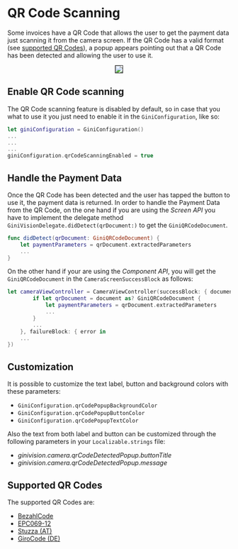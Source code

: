 QR Code Scanning
=============================

Some invoices have a QR Code that allows the user to get the payment data just scanning it from the camera screen. If the QR Code has a valid format (see [supported QR Codes](#supported-qr-codes)), a popup appears pointing out that a QR Code has been detected and allowing the user to use it.
<center><img src="img/qr_code_popup.jpg" border="1"/></center>

Enable QR Code scanning
----------------------

The QR Code scanning feature is disabled by default, so in case that you what to use it you just need to enable it in the `GiniConfiguration`, like so:
```swift
let giniConfiguration = GiniConfiguration()
...
...
...		
giniConfiguration.qrCodeScanningEnabled = true
```

Handle the Payment Data
----------------------

Once the QR Code has been detected and the user has tapped the button to use it, the payment data is returned. In order to handle the Payment Data from the QR Code, on the one hand if you are using the _Screen API_ you have to implement the delegate method `GiniVisionDelegate.didDetect(qrDocument:)` to get the `GiniQRCodeDocument`.
```swift
func didDetect(qrDocument: GiniQRCodeDocument) {
	let paymentParameters = qrDocument.extractedParameters
	...
}
```

On the other hand if your are using the _Component API_, you will get the `GiniQRCodeDocument` in the `CameraScreenSuccessBlock` as follows:
```swift
let cameraViewController = CameraViewController(successBlock: { document in
		if let qrDocument = document as? GiniQRCodeDocument {
			let paymentParameters = qrDocument.extractedParameters
			...
		}
		...      
	}, failureBlock: { error in
    ...
})
```

Customization
----------------------
It is possible to customize the text label, button and background colors with these parameters:
- `GiniConfiguration.qrCodePopupBackgroundColor`
- `GiniConfiguration.qrCodePopupButtonColor`
- `GiniConfiguration.qrCodePopupTextColor`

Also the text from both label and button can be customized through the following parameters in your `Localizable.strings` file:
- _ginivision.camera.qrCodeDetectedPopup.buttonTitle_
- _ginivision.camera.qrCodeDetectedPopup.message_


Supported QR Codes
----------------------

The supported QR Codes are:
- [BezahlCode](http://www.bezahlcode.de)
- [EPC069-12](https://www.europeanpaymentscouncil.eu/document-library/guidance-documents/quick-response-code-guidelines-enable-data-capture-initiation)
- [Stuzza (AT)](https://www.stuzza.at/de/zahlungsverkehr/qr-code.html)
- [GiroCode (DE)](https://www.girocode.de/rechnungsempfaenger/)
